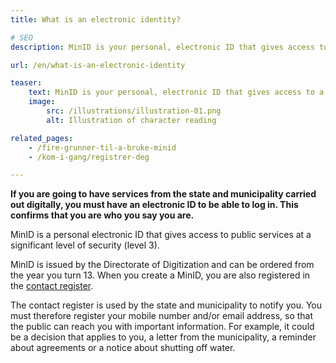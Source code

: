 ```yaml
---
title: What is an electronic identity?

# SEO
description: MinID is your personal, electronic ID that gives access to a number of public services from the state and municipality.

url: /en/what-is-an-electronic-identity

teaser: 
    text: MinID is your personal, electronic ID that gives access to a number of public services from the state and municipality.
    image:
        src: /illustrations/illustration-01.png
        alt: Illustration of character reading

related_pages:
    - /fire-grunner-til-a-bruke-minid
    - /kom-i-gang/registrer-deg

---
```


**If you are going to have services from the state and municipality carried out digitally, you must have an electronic ID to be able to log in. This confirms that you are who you say you are.**

MinID is a personal electronic ID that gives access to public services at a significant level of security (level 3).

MinID is issued by the Directorate of Digitization and can be ordered from the year you turn 13. When you create a MinID, you are also registered in the [contact register](https://eid.difi.no/nb/kontakt-og-reservasjonsregisteret).

The contact register is used by the state and municipality to notify you. You must therefore register your mobile number and/or email address, so that the public can reach you with important information. For example, it could be a decision that applies to you, a letter from the municipality, a reminder about agreements or a notice about shutting off water.
